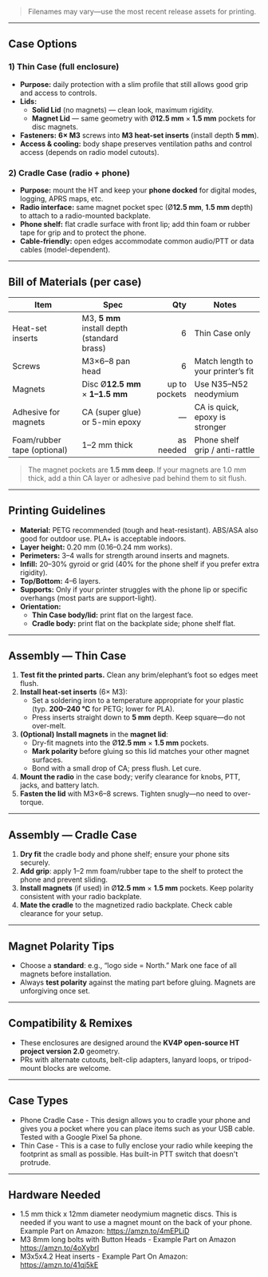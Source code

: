 
> Filenames may vary—use the most recent release assets for printing.

---

## Case Options

### 1) Thin Case (full enclosure)

- **Purpose:** daily protection with a slim profile that still allows good grip and access to controls.
- **Lids:**  
  - **Solid Lid** (no magnets) — clean look, maximum rigidity.  
  - **Magnet Lid** — same geometry with Ø**12.5 mm** × **1.5 mm** pockets for disc magnets.
- **Fasteners:** **6× M3** screws into **M3 heat-set inserts** (install depth **5 mm**).
- **Access & cooling:** body shape preserves ventilation paths and control access (depends on radio model cutouts).

### 2) Cradle Case (radio + phone)

- **Purpose:** mount the HT and keep your **phone docked** for digital modes, logging, APRS maps, etc.
- **Radio interface:** same magnet pocket spec (Ø**12.5 mm**, **1.5 mm** depth) to attach to a radio-mounted backplate.
- **Phone shelf:** flat cradle surface with front lip; add thin foam or rubber tape for grip and to protect the phone.
- **Cable-friendly:** open edges accommodate common audio/PTT or data cables (model-dependent).

---

## Bill of Materials (per case)

| Item | Spec | Qty | Notes |
|---|---|---:|---|
| Heat-set inserts | M3, **5 mm** install depth (standard brass) | 6 | Thin Case only |
| Screws | M3×6–8 pan head | 6 | Match length to your printer’s fit |
| Magnets | Disc Ø**12.5 mm** × **1–1.5 mm** | up to pockets | Use N35–N52 neodymium |
| Adhesive for magnets | CA (super glue) or 5-min epoxy | — | CA is quick, epoxy is stronger |
| Foam/rubber tape (optional) | 1–2 mm thick | as needed | Phone shelf grip / anti-rattle |

> The magnet pockets are **1.5 mm deep**. If your magnets are 1.0 mm thick, add a thin CA layer or adhesive pad behind them to sit flush.

---

## Printing Guidelines

- **Material:** PETG recommended (tough and heat-resistant). ABS/ASA also good for outdoor use. PLA+ is acceptable indoors.
- **Layer height:** 0.20 mm (0.16–0.24 mm works).
- **Perimeters:** 3–4 walls for strength around inserts and magnets.
- **Infill:** 20–30% gyroid or grid (40% for the phone shelf if you prefer extra rigidity).
- **Top/Bottom:** 4–6 layers.
- **Supports:** Only if your printer struggles with the phone lip or specific overhangs (most parts are support-light).
- **Orientation:**  
  - **Thin Case body/lid:** print flat on the largest face.  
  - **Cradle body:** print flat on the backplate side; phone shelf flat.

---

## Assembly — Thin Case

1. **Test fit the printed parts.** Clean any brim/elephant’s foot so edges meet flush.
2. **Install heat-set inserts** (6× M3):  
   - Set a soldering iron to a temperature appropriate for your plastic (typ. **200–240 °C** for PETG; lower for PLA).  
   - Press inserts straight down to **5 mm** depth. Keep square—do not over-melt.
3. **(Optional) Install magnets** in the **magnet lid**:  
   - Dry-fit magnets into the Ø**12.5 mm** × **1.5 mm** pockets.  
   - **Mark polarity** before gluing so this lid matches your other magnet surfaces.  
   - Bond with a small drop of CA; press flush. Let cure.
4. **Mount the radio** in the case body; verify clearance for knobs, PTT, jacks, and battery latch.
5. **Fasten the lid** with M3×6–8 screws. Tighten snugly—no need to over-torque.

---

## Assembly — Cradle Case

1. **Dry fit** the cradle body and phone shelf; ensure your phone sits securely.
2. **Add grip**: apply 1–2 mm foam/rubber tape to the shelf to protect the phone and prevent sliding.
3. **Install magnets** (if used) in Ø**12.5 mm** × **1.5 mm** pockets. Keep polarity consistent with your radio backplate.
4. **Mate the cradle** to the magnetized radio backplate. Check cable clearance for your setup.

---

## Magnet Polarity Tips

- Choose a **standard**: e.g., “logo side = North.” Mark one face of all magnets before installation.
- Always **test polarity** against the mating part before gluing. Magnets are unforgiving once set.


---

## Compatibility & Remixes

- These enclosures are designed around the **KV4P open-source HT project version 2.0** geometry.
- PRs with alternate cutouts, belt-clip adapters, lanyard loops, or tripod-mount blocks are welcome.

---

## Case Types

- Phone Cradle Case - This design allows you to cradle your phone and gives you a pocket where you can place items such as your USB cable. Tested with a Google Pixel 5a phone.
- Thin Case - This is a case to fully enclose your radio while keeping the footprint as small as possible. Has built-in PTT switch that doesn't protrude.

---

## Hardware Needed

- 1.5 mm thick x 12mm diameter neodymium magnetic discs. This is needed if you want to use a magnet mount on the back of your phone. Example Part on Amazon: https://amzn.to/4mEPLiD
- M3 8mm long bolts with Button Heads - Example Part on Amazon https://amzn.to/4oXybrI
- M3x5x4.2 Heat inserts - Example Part On Amazon: https://amzn.to/41qj5kE